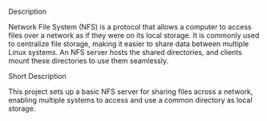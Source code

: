 Description

Network File System (NFS) is a protocol that allows a computer to access files over a network as if they were on its local storage. It is commonly used to centralize file storage, making it easier to share data between multiple Linux systems. An NFS server hosts the shared directories, and clients mount these directories to use them seamlessly.

Short Description

This project sets up a basic NFS server for sharing files across a network, enabling multiple systems to access and use a common directory as local storage.
